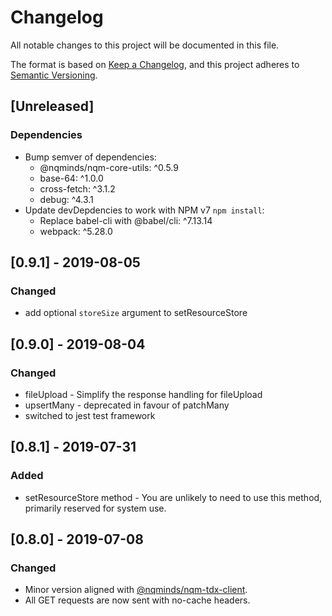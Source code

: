 # Changelog
All notable changes to this project will be documented in this file.

The format is based on [Keep a Changelog](https://keepachangelog.com/en/1.0.0/),
and this project adheres to [Semantic Versioning](https://semver.org/spec/v2.0.0.html).

## [Unreleased]

### Dependencies

- Bump semver of dependencies:
  - @nqminds/nqm-core-utils: ^0.5.9
  - base-64: ^1.0.0
  - cross-fetch: ^3.1.2
  - debug: ^4.3.1
- Update devDepdencies to work with NPM v7 `npm install`:
  - Replace babel-cli with @babel/cli: ^7.13.14
  - webpack: ^5.28.0

## [0.9.1] - 2019-08-05
### Changed
- add optional `storeSize` argument to setResourceStore

## [0.9.0] - 2019-08-04
### Changed
- fileUpload - Simplify the response handling for fileUpload
- upsertMany - deprecated in favour of patchMany
- switched to jest test framework

## [0.8.1] - 2019-07-31
### Added
- setResourceStore method - You are unlikely to need to use this method, primarily reserved for system use.

## [0.8.0] - 2019-07-08
### Changed
- Minor version aligned with [@nqminds/nqm-tdx-client](https://github.com/nqminds/nqm-tdx-client).
- All GET requests are now sent with no-cache headers.